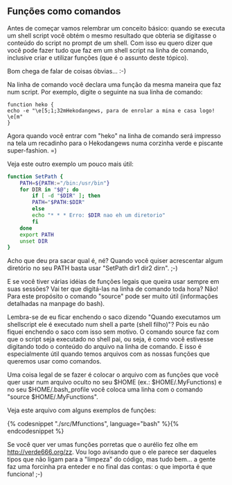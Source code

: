 ## Funções como comandos

Antes de começar vamos relembrar um conceito básico: quando se executa
um shell script você obtém o mesmo resultado que obteria se digitasse o
conteúdo do script no prompt de um shell. Com isso eu quero dizer que você
pode fazer tudo que faz em um shell script na linha de comando, inclusive
criar e utilizar funções (que é o assunto deste tópico).

Bom chega de falar de coisas óbvias... :-)

Na linha de comando você declara uma função da mesma maneira que faz
num script. Por exemplo, digite o seguinte na sua linha de comando:

```
function heko {
echo -e "\e[5;1;32mHekodangews, para de enrolar a mina e casa logo! \e[m"
}
```

Agora quando você entrar com "heko" na linha de comando será impresso
na tela um recadinho para o Hekodangews numa corzinha verde e piscante
super-fashion. =)

Veja este outro exemplo um pouco mais útil:

```bash
function SetPath {
    PATH=${PATH:="/bin:/usr/bin"}
    for DIR in "$@"; do
        if [ -d "$DIR" ]; then
	    PATH="$PATH:$DIR"
        else
	    echo "* * * Erro: $DIR nao eh um diretorio"
        fi
    done
    export PATH
    unset DIR
}
```

Acho que deu pra sacar qual é, né? Quando você quiser acrescentar algum
diretório no seu PATH basta usar "SetPath dir1 dir2 dirn". ;-)

E se você tiver várias idéias de funções legais que queira usar sempre
em suas sessões? Vai ter que digitá-las na linha de comando toda hora?
Não! Para este propósito o comando "source" pode ser muito útil
(informações detalhadas na manpage do bash).

Lembra-se de eu ficar enchendo o saco dizendo "Quando executamos um
shellscript ele é executado num shell a parte (shell filho)"? Pois eu não
fiquei enchendo o saco com isso sem motivo. O comando source faz com que
o script seja executado no shell pai, ou seja, é como você estivesse
digitando todo o conteúdo do arquivo na linha de comando. E isso é
especialmente útil quando temos arquivos com as nossas funções que
queremos usar como comandos.

Uma coisa legal de se fazer é colocar o arquivo com as funções que
você quer usar num arquivo oculto no seu $HOME (ex.: $HOME/.MyFunctions)
e no seu $HOME/.bash_profile você coloca uma linha com o comando
"source $HOME/.MyFunctions".

Veja este arquivo com alguns exemplos de funções:

{% codesnippet "./src/Mfunctions", language="bash" %}{% endcodesnippet %}

   Se você quer ver umas funções porretas que o aurélio fez olhe em
<http://verde666.org/zz>. Vou logo avisando que o ele parece ser daqueles
tipos que não ligam para a "limpeza" do código, mas tudo bem... a gente
faz uma forcinha pra enteder e no final das contas: o que importa é que
funciona! ;-)

